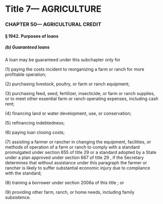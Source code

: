 
# Title 7— AGRICULTURE
### CHAPTER 50— AGRICULTURAL CREDIT
#### § 1942. Purposes of loans
##### (b) Guaranteed loans

A loan may be guaranteed under this subchapter only for

(1) paying the costs incident to reorganizing a farm or ranch for more profitable operation;

(2) purchasing livestock, poultry, or farm or ranch equipment;

(3) purchasing feed, seed, fertilizer, insecticide, or farm or ranch supplies, or to meet other essential farm or ranch operating expenses, including cash rent;

(4) financing land or water development, use, or conservation;

(5) refinancing indebtedness;

(6) paying loan closing costs;

(7) assisting a farmer or rancher in changing the equipment, facilities, or methods of operation of a farm or ranch to comply with a standard promulgated under section 655 of title 29 or a standard adopted by a State under a plan approved under section 667 of title 29 , if the Secretary determines that without assistance under this paragraph the farmer or rancher is likely to suffer substantial economic injury due to compliance with the standard;

(8) training a borrower under section 2006a of this title ; or

(9) providing other farm, ranch, or home needs, including family subsistence.
